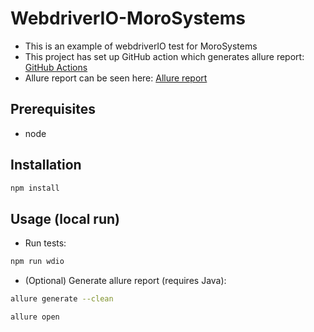 # WebdriverIO-MoroSystems
- This is an example of webdriverIO test for MoroSystems
- This project has set up GitHub action which generates allure report:
[GitHub Actions](https://github.com/DavidVoda/WebdriverIO-MoroSystems/actions/workflows/ci.yaml?query=branch%3Amain)
- Allure report can be seen here:
[Allure report](https://davidvoda.github.io/WebdriverIO-MoroSystems)
## Prerequisites
- node

## Installation
```bash
npm install
```

## Usage (local run)
- Run tests:
```bash
npm run wdio
```
- (Optional) Generate allure report (requires Java):
```bash
allure generate --clean
```
```bash
allure open
```